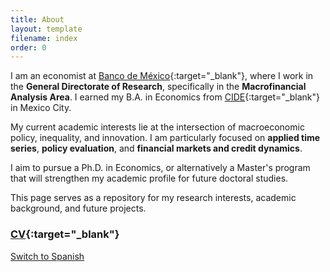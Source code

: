 ```yaml
---
title: About
layout: template
filename: index
order: 0
---
```


I am an economist at [Banco de México](https://www.banxico.org.mx){:target="_blank"}, where I work in the **General Directorate of Research**, specifically in the **Macrofinancial Analysis Area**. I earned my B.A. in Economics from [CIDE](https://www.cide.edu/){:target="_blank"} in Mexico City.

My current academic interests lie at the intersection of macroeconomic policy, inequality, and innovation. I am particularly focused on **applied time series**, **policy evaluation**, and **financial markets and credit dynamics**.

I aim to pursue a Ph.D. in Economics, or alternatively a Master's program that will strengthen my academic profile for future doctoral studies.

This page serves as a repository for my research interests, academic background, and future projects.

<!--- More content to come soon, including research, blog posts, and data tools. --->

### [CV](https://github.com/raulcepeda/raulcepeda.github.io/blob/main/CV_RCS.pdf){:target="_blank"}

[Switch to Spanish](/es/)

